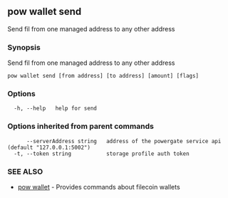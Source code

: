## pow wallet send

Send fil from one managed address to any other address

### Synopsis

Send fil from one managed address to any other address

```
pow wallet send [from address] [to address] [amount] [flags]
```

### Options

```
  -h, --help   help for send
```

### Options inherited from parent commands

```
      --serverAddress string   address of the powergate service api (default "127.0.0.1:5002")
  -t, --token string           storage profile auth token
```

### SEE ALSO

* [pow wallet](pow_wallet.md)	 - Provides commands about filecoin wallets

